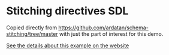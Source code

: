 # Stitching directives SDL

Copied directly from https://github.com/ardatan/schema-stitching/tree/master with just the part of interest for this demo. 

[See the details about this example on the website](https://the-guild.dev/graphql/stitching/handbook/foundation/stitching-directives-sdl)
